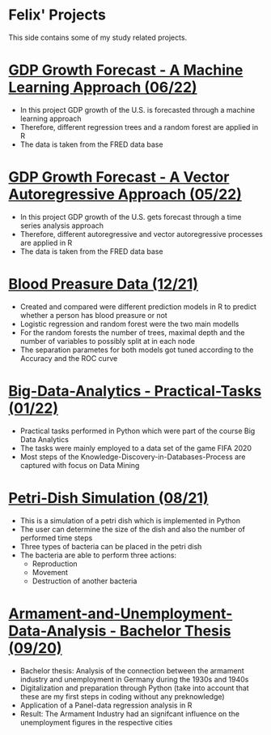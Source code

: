 # Felix' Projects
This side contains some of my study related projects.

# [GDP Growth Forecast - A Machine Learning Approach (06/22)](https://github.com/ffikowski/GDP-Forecast-Machine-Learning-Approach)
- In this project GDP growth of the U.S. is forecasted through a machine learning approach
- Therefore, different regression trees and a random forest are applied in R
- The data is taken from the FRED data base

# [GDP Growth Forecast - A Vector Autoregressive Approach (05/22)](https://github.com/ffikowski/GDP-Forecast-Vector-Autoregressive-Approach)
- In this project GDP growth of the U.S. gets forecast through a time series analysis approach
- Therefore, different autoregressive and vector autoregressive processes are applied in R
- The data is taken from the FRED data base

# [Blood Preasure Data (12/21)](https://github.com/ffikowski/Blood-Preasure-Data)
- Created and compared were different prediction models in R to predict whether a person has blood preasure or not
- Logistic regression and random forest were the two main modells
- For the random forests the number of trees, maximal depth and the number of variables to possibly split at in each node
- The separation parametes for both models got tuned according to the Accuracy and the ROC curve

# [Big-Data-Analytics - Practical-Tasks (01/22)](https://github.com/ffikowski/Big-Data-Analytics-Practical-Tasks-)
- Practical tasks performed in Python which were part of the course Big Data Analytics
- The tasks were mainly employed to a data set of the game FIFA 2020
- Most steps of the Knowledge-Discovery-in-Databases-Process are captured with focus on Data Mining

# [Petri-Dish Simulation (08/21)](https://github.com/ffikowski/Petri-Dish)
- This is a simulation of a petri dish which is implemented in Python
- The user can determine the size of the dish and also the number of performed time steps
- Three types of bacteria can be placed in the petri dish
- The bacteria are able to perform three actions:
  - Reproduction
  - Movement
  - Destruction of another bacteria

# [Armament-and-Unemployment-Data-Analysis - Bachelor Thesis (09/20)](https://github.com/ffikowski/Armament-and-unemployment-data-analysis)
- Bachelor thesis: Analysis of the connection between the armament industry and unemployment in Germany during the 1930s and 1940s
- Digitalization and preparation through Python (take into account that these are my first steps in coding without any preknowledge)
- Application of a Panel-data regression analysis in R
- Result: The Armament Industry had an signifcant influence on the unemployment figures in the respective cities
